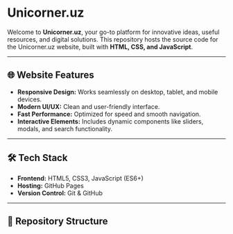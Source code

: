 # Unicorner.uz

Welcome to **Unicorner.uz**, your go-to platform for innovative ideas, useful resources, and digital solutions. This repository hosts the source code for the Unicorner.uz website, built with **HTML, CSS, and JavaScript**.

---

## 🌐 Website Features

- **Responsive Design:** Works seamlessly on desktop, tablet, and mobile devices.
- **Modern UI/UX:** Clean and user-friendly interface.
- **Fast Performance:** Optimized for speed and smooth navigation.
- **Interactive Elements:** Includes dynamic components like sliders, modals, and search functionality.

---

## 🛠️ Tech Stack

- **Frontend:** HTML5, CSS3, JavaScript (ES6+)
- **Hosting:** GitHub Pages
- **Version Control:** Git & GitHub

---

## 📂 Repository Structure

